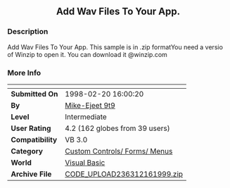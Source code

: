 ﻿<div align="center">

## Add Wav Files To Your App\.


</div>

### Description

Add Wav Files To Your App. This sample is in .zip formatYou need a versio of Winzip to open it. You can download it @winzip.com
 
### More Info
 


<span>             |<span>
---                |---
**Submitted On**   |1998-02-20 16:00:20
**By**             |[Mike\-Ejeet 9t9](https://github.com/Planet-Source-Code/PSCIndex/blob/master/ByAuthor/mike-ejeet-9t9.md)
**Level**          |Intermediate
**User Rating**    |4.2 (162 globes from 39 users)
**Compatibility**  |VB 3\.0
**Category**       |[Custom Controls/ Forms/  Menus](https://github.com/Planet-Source-Code/PSCIndex/blob/master/ByCategory/custom-controls-forms-menus__1-4.md)
**World**          |[Visual Basic](https://github.com/Planet-Source-Code/PSCIndex/blob/master/ByWorld/visual-basic.md)
**Archive File**   |[CODE\_UPLOAD236312161999\.zip](https://github.com/Planet-Source-Code/mike-ejeet-9t9-add-wav-files-to-your-app__1-4959/archive/master.zip)








